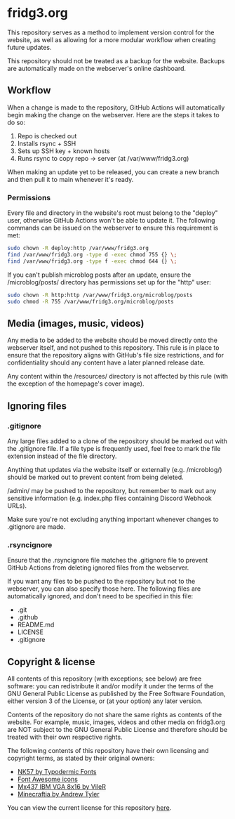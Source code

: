 # fridg3.org
This repository serves as a method to implement version control for the website, as well as allowing for a more modular workflow when creating future updates.

This repository should not be treated as a backup for the website. Backups are automatically made on the webserver's online dashboard.
## Workflow
When a change is made to the repository, GitHub Actions will automatically begin making the change on the webserver. Here are the steps it takes to do so:
1. Repo is checked out
2. Installs rsync + SSH
3. Sets up SSH key + known hosts
4. Runs rsync to copy repo → server (at /var/www/fridg3.org)

When making an update yet to be released, you can create a new branch and then pull it to main whenever it's ready.

### Permissions
Every file and directory in the website's root must belong to the "deploy" user, otherwise GitHub Actions won't be able to update it. The following commands can be issued on the webserver to ensure this requirement is met:
```bash
sudo chown -R deploy:http /var/www/fridg3.org
find /var/www/fridg3.org -type d -exec chmod 755 {} \;
find /var/www/fridg3.org -type f -exec chmod 644 {} \;
```
If you can't publish microblog posts after an update, ensure the /microblog/posts/ directory has permissions set up for the "http" user:
```bash
sudo chown -R http:http /var/www/fridg3.org/microblog/posts
sudo chmod -R 755 /var/www/fridg3.org/microblog/posts
```
## Media (images, music, videos)
Any media to be added to the website should be moved directly onto the webserver itself, and not pushed to this repository. This rule is in place to ensure that the repository aligns with GitHub's file size restrictions, and for confidentiality should any content have a later planned release date.

Any content within the /resources/ directory is not affected by this rule (with the exception of the homepage's cover image).

## Ignoring files
### .gitignore
Any large files added to a clone of the repository should be marked out with the .gitignore file. If a file type is frequently used, feel free to mark the file extension instead of the file directory.

Anything that updates via the website itself or externally (e.g. /microblog/) should be marked out to prevent content from being deleted.

/admin/ may be pushed to the repository, but remember to mark out any sensitive information (e.g. index.php files containing Discord Webhook URLs).

Make sure you're not excluding anything important whenever changes to .gitignore are made.

### .rsyncignore
Ensure that the .rsyncignore file matches the .gitignore file to prevent GitHub Actions from deleting ignored files from the webserver.

If you want any files to be pushed to the repository but not to the webserver, you can also specify those here. The following files are automatically ignored, and don't need to be specified in this file:
- .git
- .github
- README.md
- LICENSE
- .gitignore
## Copyright & license
All contents of this repository (with exceptions; see below) are free software: you can redistribute it and/or modify it under the terms of the GNU General Public License as published by the Free Software Foundation, either version 3 of the License, or (at your option) any later version.

Contents of the repository do not share the same rights as contents of the website. For example, music, images, videos and other media on fridg3.org are NOT subject to the GNU General Public License and therefore should be treated with their own respective rights.

The following contents of this repository have their own licensing and copyright terms, as stated by their original owners:
- [NK57 by Typodermic Fonts](https://typodermicfonts.com/)
- [Font Awesome icons](https://fontawesome.com/)
- [Mx437 IBM VGA 8x16 by VileR](https://int10h.org/)
- [Minecraftia by Andrew Tyler](https://andrewtyler.gumroad.com/)

You can view the current license for this repository [here](https://github.com/ashprids/fridg3.org/blob/main/LICENSE).

